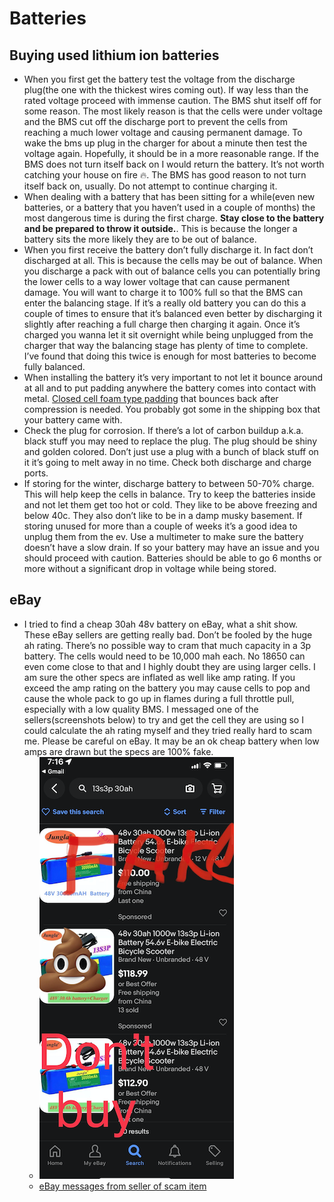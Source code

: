 # Batteries

## Buying used lithium ion batteries

* When you first get the battery test the voltage from the discharge plug(the one with the thickest wires coming out). If way less than the rated voltage proceed with immense caution. The BMS shut itself off for some reason. The most likely reason is that the cells were under voltage and the BMS cut off the discharge port to prevent the cells from reaching a much lower voltage and causing permanent damage. To wake the bms up plug in the charger for about a minute then test the voltage again. Hopefully, it should be in a more reasonable range.  If the BMS does not turn itself back on I would return the battery. It’s not worth catching your house on fire 🔥.  The BMS has good reason to not turn itself back on, usually.  Do not attempt to continue charging it.
* When dealing with a battery that has been sitting for a while(even new batteries, or a battery that you haven’t used in a couple of months) the most dangerous time is during the first charge. **Stay close to the battery and be prepared to throw it outside.**. This is because the longer a battery sits the more likely they are to be out of balance.
* When you first receive the battery don’t fully discharge it.  In fact don’t discharged at all. This is because the cells may be out of balance. When you discharge a pack with out of balance cells you can potentially bring the lower cells to a way lower voltage that can cause permanent damage. You will want to charge it to 100% full so that the BMS can enter the balancing stage. If it’s a really old battery you can do this a couple of times to ensure that it’s balanced even better by discharging it slightly after reaching a full charge then charging it again. Once it’s charged you wanna let it sit overnight while being unplugged from the charger that way the balancing stage has plenty of time to complete. I’ve found that doing this twice is enough for most batteries to become fully balanced.
* When installing the battery it’s very important to not let it bounce around at all and to put padding anywhere the battery comes into contact with metal. [Closed cell foam type padding](https://www.amazon.com/Artilife-Neoprene-Perfect-Cosplay-Padding/dp/B08FX3V8Z7/ref=sr_1_7?keywords=closed+cell+foam&qid=1645587858&sprefix=closed+cell+%2Caps%2C266&sr=8-7) that bounces back after compression is needed. You probably got some in the shipping box that your battery came with.
* Check the plug for corrosion.  If there’s a lot of carbon buildup a.k.a. black stuff you may need to replace the plug. The plug should  be shiny and golden colored. Don’t just use a plug with a bunch of black stuff on it it’s going to melt away in no time.  Check both discharge and charge ports.
* If storing for the winter, discharge battery to between 50-70% charge. This will help keep the cells in balance.  Try to keep the batteries inside and not let them get too hot or cold. They like to be above freezing and below 40c. They also don’t like to be in a damp musky basement. If storing unused for more than a couple of weeks it’s a good idea to unplug them from the ev.  Use a multimeter to make sure the battery doesn’t have a slow drain. If so your battery may have an issue and you should proceed with caution. Batteries should be able to go 6 months or more without a significant drop in voltage while being stored.

## eBay

* I tried to find a cheap 30ah 48v battery on eBay, what a shit show. These eBay sellers are getting really bad. Don’t be fooled by the huge ah rating. There’s no possible way to cram that much capacity in a 3p battery. The cells would need to be 10,000 mah each. No 18650 can even come close to that and I highly doubt they are using larger cells.  I am sure the other specs are inflated as well like amp rating.  If you exceed the amp rating on the battery you may cause cells to pop and cause the whole pack to go up in flames during a full throttle pull, especially with a low quality BMS.  I messaged one of the sellers(screenshots below) to try and get the cell they are using so I could calculate the ah rating myself and they tried really hard to scam me. Please be careful on eBay. It may be an ok cheap battery when low amps are drawn but the specs are 100% fake.
  * ![ebaypoo](images/ebayPoo.png)
  * [eBay messages from seller of scam item](ebayMessages.md#end)
